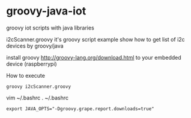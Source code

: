 # groovy-java-iot
groovy iot scripts with java libraries

i2cScanner.groovy it's groovy script example show how to get list of i2c devices by groovy/java

install groovy http://groovy-lang.org/download.html to your embedded device (raspberrypi)

How to execute

```
groovy i2cScanner.groovy
```

vim ~/.bashrc
. ~/.bashrc
```
export JAVA_OPTS="-Dgroovy.grape.report.downloads=true"
```

